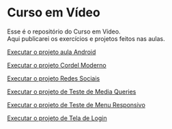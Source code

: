 # Curso em Vídeo

Esse é o repositório do Curso em Vídeo.  
Aqui publicarei os exercícios e projetos feitos nas aulas.

<a href="https://viniciusvderezende.github.io/curso-em-video/projeto-aula-10/android.html" target="_blank">Executar o projeto aula Android</a>

<a href="https://viniciusvderezende.github.io/projeto-cordel/" target="_blank">Executar o projeto Cordel Moderno</a>

<a href="https://viniciusvderezende.github.io/projeto-redes-sociais/" target="_blank">Executar o projeto Redes Sociais</a>

<a href="https://viniciusvderezende.github.io/curso-em-video/modulo04/cap25-mediaQueries/mq004" target="_blank">Executar o projeto de Teste de Media Queries</a>

<a href="https://viniciusvderezende.github.io/curso-em-video/modulo04/cap25-mediaQueries/mq005" target="_blank">Executar o projeto de Teste de Menu Responsivo</a>

<a href="https://viniciusvderezende.github.io/projeto-login" target="_blank">Executar o projeto de Tela de Login</a>
